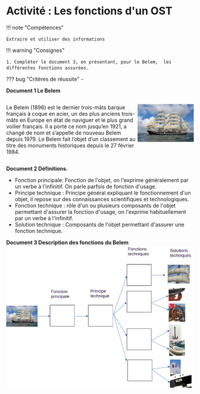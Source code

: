 # Activité : Les fonctions d'un OST

!!! note "Compétences"

    Extraire et utiliser des informations 

!!! warning "Consignes"

    1. Compléter le document 3, en présentant, pour le Belem,  les différentes fonctions assurées.
    
??? bug "Critères de réussite"
    - 



<div markdown style="page-break-after: always;">


**Document 1 Le Belem**
<div markdown style="display: flex; flex-direction:row" > 

Le Belem (1896) est le dernier trois-mâts barque français à coque en acier, un des plus anciens trois-mâts en Europe en état de naviguer et le plus grand voilier français. Il a porté ce nom jusqu’en 1921, a changé de nom et s’appelle de nouveau Belem depuis 1979. Le Belem fait l’objet d’un classement au titre des monuments historiques depuis le 27 février 1984. 

![](pictures/bateau.png)

</div>

**Document 2 Définitions.**

- Fonction principale: Fonction de l'objet, on l'exprime généralement par un verbe à l'infinitif. On parle parfois de fonction d'usage.
- Principe technique : Principe général expliquant le fonctionnement d'un objet, il repose sur des connaissances scientifiques et technologiques.
- Fonction technique : rôle d'un ou plusieurs composants de l'objet permettant d'assurer la fonction d'usage, on l'exprime habituellement par un verbe à l'infinitif.
- Solution technique : Composants de l'objet permettant d'assurer une fonction technique.

**Document 3 Description des fonctions du Belem**
![](pictures/focntionsBelem.png)

